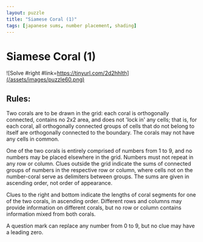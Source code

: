 ```yaml
---
layout: puzzle
title: "Siamese Coral (1)"
tags: [japanese sums, number placement, shading]
---
```


# Siamese Coral (1)

![Solve #right #link=https://tinyurl.com/2d2hhlth](/assets/images/puzzle60.png)

## Rules:

Two corals are to be drawn in the grid: each coral is orthogonally connected, contains no 2x2 area, and does not 'lock in' any cells; that is, for each coral, all orthogonally connected groups of cells that do not belong to itself are orthogonally connected to the boundary. The corals may not have any cells in common.

One of the two corals is entirely comprised of numbers from 1 to 9, and no numbers may be placed elsewhere in the grid. Numbers must not repeat in any row or column. Clues outside the grid indicate the sums of connected groups of numbers in the respective row or column, where cells not on the number-coral serve as delimiters between groups. The sums are given in ascending order, not order of appearance.

Clues to the right and bottom indicate the lengths of coral segments for one of the two corals, in ascending order. Different rows and columns may provide information on different corals, but no row or column contains information mixed from both corals.

A question mark can replace any number from 0 to 9, but no clue may have a leading zero.  
